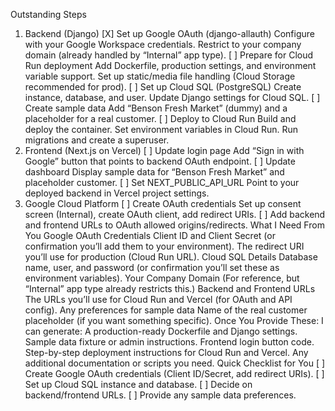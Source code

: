 Outstanding Steps
1. Backend (Django)
[X] Set up Google OAuth (django-allauth)
Configure with your Google Workspace credentials.
Restrict to your company domain (already handled by “Internal” app type).
[ ] Prepare for Cloud Run deployment
Add Dockerfile, production settings, and environment variable support.
Set up static/media file handling (Cloud Storage recommended for prod).
[ ] Set up Cloud SQL (PostgreSQL)
Create instance, database, and user.
Update Django settings for Cloud SQL.
[ ] Create sample data
Add “Benson Fresh Market” (dummy) and a placeholder for a real customer.
[ ] Deploy to Cloud Run
Build and deploy the container.
Set environment variables in Cloud Run.
Run migrations and create a superuser.
2. Frontend (Next.js on Vercel)
[ ] Update login page
Add “Sign in with Google” button that points to backend OAuth endpoint.
[ ] Update dashboard
Display sample data for “Benson Fresh Market” and placeholder customer.
[ ] Set NEXT_PUBLIC_API_URL
Point to your deployed backend in Vercel project settings.
3. Google Cloud Platform
[ ] Create OAuth credentials
Set up consent screen (Internal), create OAuth client, add redirect URIs.
[ ] Add backend and frontend URLs to OAuth allowed origins/redirects.
What I Need From You
Google OAuth Credentials
Client ID and Client Secret (or confirmation you’ll add them to your environment).
The redirect URI you’ll use for production (Cloud Run URL).
Cloud SQL Details
Database name, user, and password (or confirmation you’ll set these as environment variables).
Your Company Domain
(For reference, but “Internal” app type already restricts this.)
Backend and Frontend URLs
The URLs you’ll use for Cloud Run and Vercel (for OAuth and API config).
Any preferences for sample data
Name of the real customer placeholder (if you want something specific).
Once You Provide These:
I can generate:
A production-ready Dockerfile and Django settings.
Sample data fixture or admin instructions.
Frontend login button code.
Step-by-step deployment instructions for Cloud Run and Vercel.
Any additional documentation or scripts you need.
Quick Checklist for You
[ ] Create Google OAuth credentials (Client ID/Secret, add redirect URIs).
[ ] Set up Cloud SQL instance and database.
[ ] Decide on backend/frontend URLs.
[ ] Provide any sample data preferences.